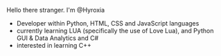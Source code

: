 Hello there stranger. I'm @Hyroxia
- Developer within Python, HTML, CSS and JavaScript languages
- currently learning LUA (specifically the use of Love Lua), and Python GUI & Data Analytics and C#
- interested in learning C++

